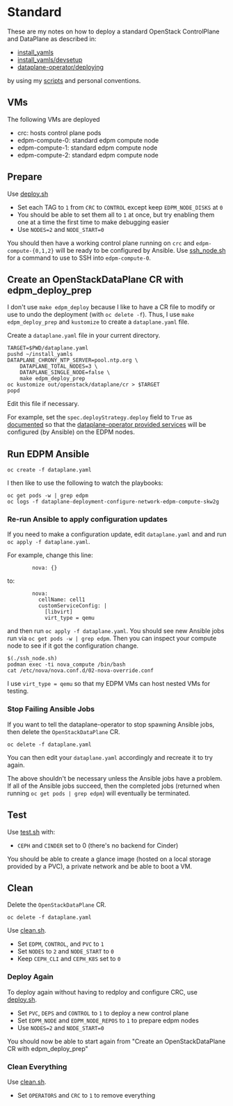 # Standard

These are my notes on how to deploy a standard OpenStack ControlPlane
and DataPlane as described in:

- [install_yamls](https://github.com/openstack-k8s-operators/install_yamls/tree/main#deploy-dev-env-using-crc-edpm-nodes-with-isolated-networks)
- [install_yamls/devsetup](https://github.com/openstack-k8s-operators/install_yamls/tree/main/devsetup)
- [dataplane-operator/deploying](https://openstack-k8s-operators.github.io/dataplane-operator/deploying/)

by using my [scripts](../scripts) and personal conventions.

## VMs

The following VMs are deployed

- crc: hosts control plane pods
- edpm-compute-0: standard edpm compute node
- edpm-compute-1: standard edpm compute node
- edpm-compute-2: standard edpm compute node

## Prepare

Use [deploy.sh](../scripts/deploy.sh)

- Set each TAG to `1` from `CRC` to `CONTROL` except keep `EDPM_NODE_DISKS` at `0`
- You should be able to set them all to `1` at once, but try enabling
  them one at a time the first time to make debugging easier
- Use `NODES=2` and `NODE_START=0`

You should then have a working control plane running on `crc`
and `edpm-compute-{0,1,2}` will be ready to be configured by Ansible.
Use [ssh_node.sh](../scripts/ssh_node.sh) for a command to use
to SSH into `edpm-compute-0`.

## Create an OpenStackDataPlane CR with edpm_deploy_prep

I don't use `make edpm_deploy` because I like to have a CR file to
modify or use to undo the deployment (with `oc delete -f`). Thus,
I use `make edpm_deploy_prep` and `kustomize` to create a
`dataplane.yaml` file.

Create a `dataplane.yaml` file in your current directory.
```
TARGET=$PWD/dataplane.yaml
pushd ~/install_yamls
DATAPLANE_CHRONY_NTP_SERVER=pool.ntp.org \
    DATAPLANE_TOTAL_NODES=3 \
    DATAPLANE_SINGLE_NODE=false \
    make edpm_deploy_prep
oc kustomize out/openstack/dataplane/cr > $TARGET
popd
```
Edit this file if necessary.

For example, set the `spec.deployStrategy.deploy` field to `True` as
[documented](https://openstack-k8s-operators.github.io/dataplane-operator/deploying/#deploy-the-dataplane)
so that the
[dataplane-operator provided services](https://openstack-k8s-operators.github.io/dataplane-operator/composable_services)
will be configured (by Ansible) on the EDPM nodes.

## Run EDPM Ansible
```
oc create -f dataplane.yaml
```
I then like to use the following to watch the playbooks:
```
oc get pods -w | grep edpm
oc logs -f dataplane-deployment-configure-network-edpm-compute-skw2g
```

### Re-run Ansible to apply configuration updates

If you need to make a configuration update, edit `dataplane.yaml` and
and run `oc apply -f dataplane.yaml`.

For example, change this line:
```
        nova: {}
```
to:
```
        nova:
          cellName: cell1
          customServiceConfig: |
            [libvirt]
            virt_type = qemu
```
and then run `oc apply -f dataplane.yaml`. You should see new Ansible
jobs run via `oc get pods -w | grep edpm`. Then you can inspect your
compute node to see if it got the configuration change.

```
$(./ssh_node.sh)
podman exec -ti nova_compute /bin/bash
cat /etc/nova/nova.conf.d/02-nova-override.conf
```
I use `virt_type = qemu` so that my EDPM VMs can host nested VMs for testing.

### Stop Failing Ansible Jobs

If you want to tell the dataplane-operator to stop spawning Ansible
jobs, then delete the `OpenStackDataPlane` CR.
```
oc delete -f dataplane.yaml
```
You can then edit your `dataplane.yaml` accordingly and recreate it to
try again.

The above shouldn't be necessary unless the Ansible jobs have a
problem. If all of the Ansible jobs succeed, then the completed
jobs (returned when running `oc get pods | grep edpm`) will eventually
be terminated.

## Test

Use [test.sh](../scripts/test.sh) with:

- `CEPH` and `CINDER` set to 0 (there's no backend for Cinder)

You should be able to create a glance image (hosted on a local storage
provided by a PVC), a private network and be able to boot a VM.

## Clean

Delete the `OpenStackDataPlane` CR.
```
oc delete -f dataplane.yaml
```

Use [clean.sh](../scripts/clean.sh).

- Set `EDPM`, `CONTROL`, and `PVC` to `1`
- Set `NODES` to `2` and `NODE_START` to `0`
- Keep `CEPH_CLI` and `CEPH_K8S` set to `0`

### Deploy Again

To deploy again without having to redploy and configure CRC,
use [deploy.sh](../scripts/deploy.sh).

- Set `PVC`, `DEPS` and `CONTROL` to `1` to deploy a new control plane
- Set `EDPM_NODE` and `EDPM_NODE_REPOS` to `1` to prepare edpm nodes
- Use `NODES=2` and `NODE_START=0`

You should now be able to start again from "Create an
OpenStackDataPlane CR with edpm_deploy_prep"

### Clean Everything

Use [clean.sh](../scripts/clean.sh).

- Set `OPERATORS` and `CRC` to `1` to remove everything
